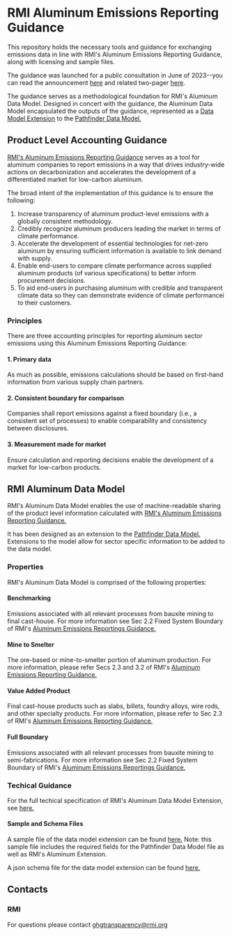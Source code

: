 # RMI Aluminum Emissions Reporting Guidance
This repository holds the necessary tools and guidance for exchanging emissions data in line with RMI's Aluminum Emissions Reporting Guidance, along with licensing and sample files.

The guidance was launched for a public consultation in June of 2023--you can read the announcement [here](https://rmi.org/delivering-a-net-zero-future-for-aluminum/) and related two-pager [here](https://rmi.org/wp-content/uploads/2022/08/horizon_zero_aluminum_two_pager.pdf).

The guidance serves as a methodological foundation for RMI's Aluminum Data Model. Designed in concert with the guidance, the Aluminum Data Model encapsulated the outputs of the guidance, represented as a [Data Model Extension](https://wbcsd.github.io/data-model-extensions/spec/) to the [Pathfinder Data Model.](https://wbcsd.github.io/data-exchange-protocol/v2/#biblio-extensions-guidance)

## Product Level Accounting Guidance
[RMI's Aluminum Emissions Reporting Guidance](https://rmi.org/wp-content/uploads/dlm_uploads/2023/06/aluminum_guidance_public_consultation.pdf) serves as a tool for aluminum companies to report emissions in a way that drives industry-wide actions on decarbonization and accelerates the development of a differentiated market for low-carbon aluminum.

The broad intent of the implementation of this guidance is to ensure the following:
1. Increase transparency of aluminum product-level emissions with a globally consistent methodology.
2. Credibly recognize aluminum producers leading the market in terms of climate performance.
3. Accelerate the development of essential technologies for net-zero aluminum by ensuring sufficient information is
available to link demand with supply.
4. Enable end-users to compare climate performance across supplied aluminum products (of various specifications) to
better inform procurement decisions.
5. To aid end-users in purchasing aluminum with credible and transparent climate data so they can demonstrate
evidence of climate performancei
to their customers.

### Principles
There are three accounting principles for reporting aluminum sector emissions using this Aluminum Emissions Reporting Guidance:

#### 1. Primary data
As much as possible, emissions calculations should be based on first-hand information from various
supply chain partners.

#### 2. Consistent boundary for comparison
Companies shall report emissions against a fixed boundary (i.e., a consistent
set of processes) to enable comparability and consistency between disclosures.

#### 3. Measurement made for market
Ensure calculation and reporting decisions enable the development of a market for
low-carbon products.

## RMI Aluminum Data Model
RMI's Aluminum Data Model enables the use of machine-readable sharing of the product level information calculated with [RMI's Aluminum Emissions Reporting Guidance.](https://rmi.org/wp-content/uploads/dlm_uploads/2023/06/aluminum_guidance_public_consultation.pdf)

It has been designed as an extension to the [Pathfinder Data Model.](https://wbcsd.github.io/data-exchange-protocol/v2/#biblio-extensions-guidance) Extensions to the model allow for sector specific information to be added to the data model.

### Properties
RMI's Aluminum Data Model is comprised of the following properties:

#### Benchmarking
  Emissions associated with all relevant processes from bauxite mining to final cast-house. For more information see Sec 2.2 Fixed System Boundary of RMI's [Aluminum Emissions Reportings Guidance.](https://rmi.org/wp-content/uploads/dlm_uploads/2023/05/aluminum_guidance_public_consultation.pdf)

#### Mine to Smelter
  The ore-based or mine-to-smelter portion of aluminum production. For more information, please refer Secs 2.3 and 3.2 of RMI's [Aluminum Emissions Reporting Guidance.](https://rmi.org/wp-content/uploads/dlm_uploads/2023/05/aluminum_guidance_public_consultation.pdf)

#### Value Added Product
  Final cast-house products such as slabs, billets, foundry alloys, wire rods, and other specialty products. For more information, please refer to Sec 2.3 of RMI's [Aluminum Emissions Reporting Guidance.](https://rmi.org/wp-content/uploads/dlm_uploads/2023/05/aluminum_guidance_public_consultation.pdf)
  
#### Full Boundary
  Emissions associated with all relevant processes from bauxite mining to semi-fabrications. For more information see Sec 2.2 Fixed System Boundary of RMI's [Aluminum Emissions Reportings Guidance.](https://rmi.org/wp-content/uploads/dlm_uploads/2023/05/aluminum_guidance_public_consultation.pdf)

### Techical Guidance
For the full techical specification of RMI's Aluminum Data Model Extension, see [here.](https://github.com/RMI/aluminum-guidance/blob/main/specs/aluminum_technical_specification.md)

#### Sample and Schema Files
A sample file of the data model extension can be found [here.](https://github.com/RMI/aluminum-guidance/blob/main/samples/aluminum_sample.json) Note: this sample file includes the required fields for the Pathfinder Data Model file as well as RMI's Aluminum Extension.

A json schema file for the data model extension can be found [here.](https://github.com/RMI/aluminum-guidance/blob/main/specs/aluminum_schema.json)

## Contacts

### RMI
For questions please contact ghgtransparency@rmi.org
